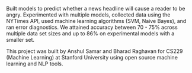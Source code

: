 Built models to predict whether a news headline will cause a reader to be angry. Experimented with multiple models, collected data using the NYTimes API, used machine learning algorithms (SVM, Naive Bayes), and ran error diagnostics. We attained accuracy between 70 - 75% across multiple data set sizes and
up to 86% on experimental models with a smaller set. 

This project was built by Anshul Samar and Bharad Raghavan for CS229 (Machine Learning) at Stanford University using open source machine learning and NLP tools.
